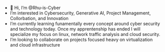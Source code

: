 - 👋 Hi, I’m @Rhu-is-Cyber
- I’m interested in Cybersecurity, Generative AI, Project Management, Collorbation, and Innovation 
- I’m currently learning funamentally every concept around cyber security and technology today. Once my apprentenship has ended I will specialize my focus on linux, network traffic analysis and cloud security. 
-  I’m looking to collaborate on projects focused heavy on virtualization and cloud infrastructure


<!---
Rhu-is-Cyber/Rhu-is-Cyber is a ✨ special ✨ repository because its `README.md` (this file) appears on your GitHub profile.
You can click the Preview link to take a look at your changes.
--->

